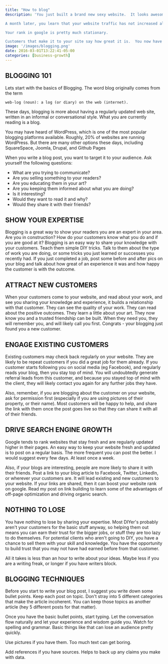 ```yaml
---
title: "How to blog"
description: 'You just built a brand new sexy website.  It looks awesome.  Your existing clients are going to love it.  You are about to get a ton of new customers.  The world is great.

A month later, you learn that your website traffic has not increased all that much.  

Your rank in google is pretty much stationary.  

Customers that make it to your site say how great it is.  You now have a web presence, and the customers who already know about you are finding you.  But you want more.  You want to grow faster.  You want to get new customers. Well, lets start with blogging.'
image: '/images/blogging.png'
date: 2016-03-01T13:22:41-05:00
categories: [business-growth]
---
```




BLOGGING 101
------------

Lets start with the basics of Blogging.  The word blog originally comes from the term

	web-log (noun): a log (or diary) on the web (internet).  

These days, blogging is more about having a regularly updated web site, written in an informal or conversational style.  What you are currently reading is a blog.

You may have heard of WordPress, which is one of the most popular blogging platforms available.  Roughly, 20% of websites are running WordPress.  But there are many other options these days, including SquareSpace, Joomla, Drupal, and Github Pages

When you write a blog post, you want to target it to your audience.  Ask yourself the following questions:

* What are you trying to communicate?  
* Are  you selling something to your readers?  
* Are you educating them in your art?  
* Are you keeping them informed about what you are doing?
* Is it interesting?
* Would they want to read it and why?  
* Would they share it with their friends?
 

SHOW YOUR EXPERTISE
-------------------

Blogging is a great way to show your readers you are an expert in your area.  Are you in construction?  How do your customers know what you do and if you are good at it?  Blogging is an easy way to share your knowledge with your customers.  Teach them simple DIY tricks.  Talk to them about the type of work you are doing, or some tricks you just learned or successes you recently had.  If you just completed a job, post some before and after pics on your blog and talk about how great of an experience it was and how happy the customer is with the outcome.

 

ATTRACT NEW CUSTOMERS
---------------------

When your customers come to your website, and read about your work, and see you sharing your knowledge and experience, it builds a relationship with that customer. They can see the quality of your work.  They can read about the positive outcomes.  They learn a little about your art. They now know you and a trusted friendship can be built.  When they need you, they will remember you, and will likely call you first.  Congrats - your blogging just found you a new customer.

 

ENGAGE EXISTING CUSTOMERS
-------------------------

Existing customers may check back regularly on your website.  They are likely to be repeat customers if you did a great job for them already.  If you customer starts following you on social media (eg Facebook), and regularly reads your blog, then you stay top of mind.  You will undoubtedly generate referral leads from this customer, and because you stayed top of mind with the client, they will likely contact you again for any further jobs they have.

Also, remember, if you are blogging about the customer on your website, ask for permission first (especially if you are using pictures of their property, or their name).  Most customers will be happy to help, and share the link with them once the post goes live so that they can share it with all of their friends.

 

DRIVE SEARCH ENGINE GROWTH
--------------------------

Google tends to rank websites that stay fresh and are regularly updated higher in their pages.  An easy way to keep your website fresh and updated is to post on a regular basis.  The more frequent you  can post the better.  I would suggest every few days.  At least once a week.

Also, if your blogs are interesting, people are more likely to share it with their friends.  Post a link to your blog article to Facebook, Twitter, LinkedIn, or wherever your customers are.  It will lead existing and new customers to your website.  If your links are shared, then it can boost your website rank on google.  Read my post on link building to learn some of the advantages of off-page optimization and driving organic search.

 

NOTHING TO LOSE
----------------

You have nothing to lose by sharing your expertise.  Most DIYer's probably aren't your customers for the basic stuff anyway, so helping them out means you can earn their trust for the bigger jobs, or stuff they are too lazy to do themselves.  For potential clients who aren't going to DIY, you have a chance to sell them with your skill and knowledge.  You have the opportunity to build trust that you may not have had earned before from that customer.

All it takes is less than an hour to write about your ideas.  Maybe less if you are a writing freak, or longer if you have writers block.  

 

BLOGGING TECHNIQUES
-------------------

Before you start to write your blog post, I suggest you write down some bullet points.  Keep each post on topic.  Don't stray into 5 different categories that make the article incoherent.  You can keep those topics as another article (hey 5 different posts for that matter).

Once you have the basic bullet points, start typing.  Let the conversation flow naturally and let your experience and wisdom guide you.  Watch for spelling and grammar.  Basic things like that can lose an audience pretty quickly.

Use pictures if you have them.  Too much text can get boring.

Add references if you have sources.  Helps to back up any claims you make with data.